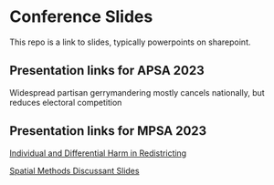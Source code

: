 # Conference Slides

This repo is a link to slides, typically powerpoints on sharepoint.

## Presentation links for APSA 2023

Widespread partisan gerrymandering mostly cancels nationally, but reduces electoral competition

## Presentation links for MPSA 2023

[Individual and Differential Harm in Redistricting](https://hu-my.sharepoint.com/:p:/g/personal/christopherkenny_fas_harvard_edu/EfV1Tp--yxRDhKCoaVnhF6QBugDgW6gKU93PYNvKqEPX6A?rtime=WrUEp7U920g)

[Spatial Methods Discussant Slides](https://hu-my.sharepoint.com/:p:/g/personal/christopherkenny_fas_harvard_edu/EWNh8-dz7O5GvSbuSL9u19cBOVRNcnTycUKclsJzDCOBIg?e=NumTa3)
